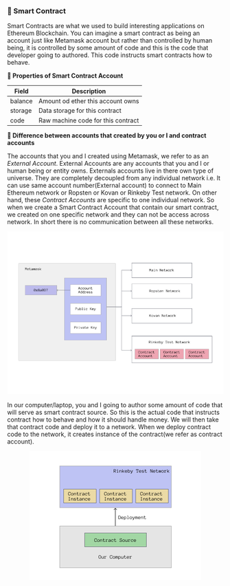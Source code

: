 ### :page_with_curl: Smart Contract

Smart Contracts are what we used to build interesting applications on Ethereum Blockchain. You can imagine a smart contract as being an account just like Metamask account but rather than controlled by human being, it is controlled by some amount of code and this is the code that developer going to authored. This code instructs smart contracts how to behave.

**:pushpin: Properties of Smart Contract Account**

| Field   | Description                        |
| ------- | ---------------------------------- |
| balance | Amount od ether this account owns  |
| storage | Data storage for this contract     |
| code    | Raw machine code for this contract |

**:triangular_ruler: Difference between accounts that created by you or I and contract accounts**

The accounts that you and I created using Metamask, we refer to as an _External Account_. External Accounts are any accounts that you and I or human being or entity owns. Externals accounts live in there own type of universe. They are completely decoupled from any individual network i.e. It can use same account number(External account) to connect to Main Ethereum network or Ropsten or Kovan or Rinkeby Test network. On other hand, these _Contract Accounts_ are specific to one individual network.
So when we create a Smart Contract Account that contain our smart contract, we created on one specific network and they can not be access across network. In short there is no communication between all these networks.

<p align="center">
<img src="../assets/External & Contract Accounts.png" alt="External & Contract Account Diagram"/>
</p>

In our computer/laptop, you and I going to author some amount of code that will serve as smart contract source. So this is the actual code that instructs contract how to behave and how it should handle money. We will then take that contract code and deploy it to a network. When we deploy contract code to the network, it creates instance of the contract(we refer as contract account).

<p align="center">
<img src="../assets/Contract Deployment.png" alt="Contract Deployment Diagram"/>
</p>
